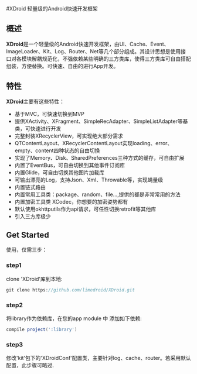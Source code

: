 #XDroid 轻量级的Android快速开发框架

## 概述

**XDroid**是一个轻量级的Android快速开发框架，由UI、Cache、Event、ImageLoader、Kit、Log、Router、Net等几个部分组成。其设计思想是使用接口对各模块解耦规范化，不强依赖某些明确的三方类库，使得三方类库可自由搭配组装，方便替换。可快速、自由的进行App开发。

## 特性

**XDroid**主要有这些特性：

* 基于MVC，可快速切换到MVP
* 提供XActivity、XFragment、SimpleRecAdapter、SimpleListAdapter等基类，可快速进行开发
* 完整封装XRecyclerView，可实现绝大部分需求
* QTContentLayout、XRecyclerContentLayout实现loading、error、empty、content四种状态的自由切换
* 实现了Memory、Disk、SharedPreferences三种方式的缓存，可自由扩展
* 内置了EventBus，可自由切换到其他事件订阅库
* 内置Glide，可自由切换其他图片加载库
* 可输出漂亮的Log，支持Json、Xml、Throwable等，实现蝇量级
* 内置链式路由
* 内置常用工具类：package、random、file...,提供的都是非常常用的方法
* 内置加密工具类 XCodec，你想要的加密姿势都有
* 默认使用okhttputils作为api请求，可任性切换retrofit等其他库
* 引入三方库极少

## Get Started

使用，仅需三步：

### step1  

clone 'XDroid'库到本地:
```groovy
git clone https://github.com/limedroid/XDroid.git
```

### step2

将library作为依赖库，在您的app module 中 添加如下依赖:
```groovy
compile project(':library')
```


### step3

修改'kit'包下的'XDroidConf'配置类，主要针对log、cache、router。若采用默认配置，此步骤可略过.